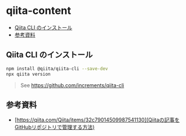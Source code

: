 # qiita-content


<!-- @import "[TOC]" {cmd="toc" depthFrom=2 depthTo=6 orderedList=false} -->

<!-- code_chunk_output -->

- [Qiita CLI のインストール](#qiita-cli-のインストール)
- [参考資料](#参考資料)

<!-- /code_chunk_output -->


## Qiita CLI のインストール

```sh
npm install @qiita/qiita-cli --save-dev
npx qiita version
```

> See https://github.com/increments/qiita-cli

## 参考資料

- [https://qiita.com/Qiita/items/32c79014509987541130](Qiitaの記事をGitHubリポジトリで管理する方法)


